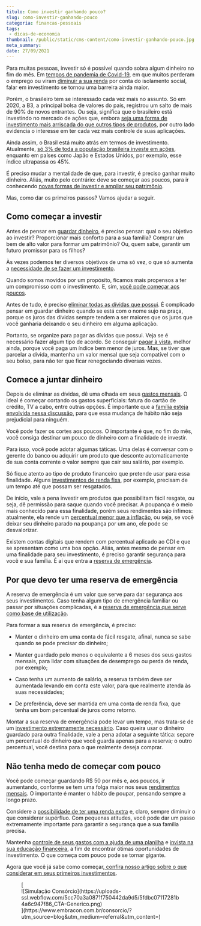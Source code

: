 ```yaml
---
titulo: Como investir ganhando pouco?
slug: como-investir-ganhando-pouco
categoria: financas-pessoais
tags:
 - dicas-de-economia
thumbnail: /public/static/cms-content/como-investir-ganhando-pouco.jpg
meta_summary: 
date: 27/09/2021
---
```

Para muitas pessoas, investir só é possível quando sobra algum dinheiro no fim do mês. Em [tempos de pandemia de Covid-19](https://www.embracon.com.br/blog/entenda-a-importancia-do-planejamento-financeiro-em-tempos-de-pandemia), em que muitos perderam o emprego ou viram [diminuir a sua renda](https://www.embracon.com.br/blog/perda-de-renda-como-lidar) por conta do isolamento social, falar em investimento se tornou uma barreira ainda maior.

Porém, o brasileiro tem se interessado cada vez mais no assunto. Só em 2020, a B3, a principal bolsa de valores do país, registrou um salto de mais de 90% de novos entrantes. Ou seja, significa que o brasileiro está investindo no mercado de ações que, embora [seja uma forma de investimento mais arriscada do que outros tipos de produtos](https://www.embracon.com.br/blog/investimentos-alto-risco-vale-a-pena), por outro lado evidencia o interesse em ter cada vez mais controle de suas aplicações.

Ainda assim, o Brasil está muito atrás em termos de investimento. Atualmente, [só 3% de toda a população brasileira investe em ações](https://valorinveste.globo.com/mercados/renda-variavel/bolsas-e-indices/noticia/2021/01/15/apenas-3percent-dos-brasileiros-investiram-em-acoes-em-2020-e-media-aplicada-caiu-31percent.ghtml), enquanto em países como Japão e Estados Unidos, por exemplo, esse índice ultrapassa os 45%.

É preciso mudar a mentalidade de que, para investir, é preciso ganhar muito dinheiro. Aliás, muito pelo contrário: deve se começar aos poucos, para ir conhecendo [novas formas de investir e ampliar seu patrimônio](https://www.embracon.com.br/blog/e-possivel-aumentar-o-patrimonio-saiba-aqui).

Mas, como dar os primeiros passos? Vamos ajudar a seguir.

Como começar a investir 
------------------------

Antes de pensar em [guardar dinheiro](https://www.embracon.com.br/blog/guardar-poupar-ou-investir-qual-a-diferenca-entre-os-termos), é preciso pensar: qual o seu objetivo ao investir? Proporcionar mais conforto para a sua família? Comprar um bem de alto valor para formar um patrimônio? Ou, quem sabe, garantir um futuro promissor para os filhos?

Às vezes podemos ter diversos objetivos de uma só vez, o que só aumenta a [necessidade de se fazer um investimento](https://www.embracon.com.br/blog/8-motivos-que-comprovam-que-consorcio-e-investimento).

Quando somos movidos por um propósito, ficamos mais propensos a ter um compromisso com o investimento. E, sim, [você pode começar aos poucos](https://www.embracon.com.br/blog/qual-o-melhor-investimento-para-r-50-r-500-ou-r-5000).

Antes de tudo, é preciso [eliminar todas as dívidas que possui](https://www.embracon.com.br/blog/saiba-o-que-fazer-para-limpar-o-nome). É complicado pensar em guardar dinheiro quando se está com o nome sujo na praça, porque os juros das dívidas sempre tendem a ser maiores que os juros que você ganharia deixando o seu dinheiro em alguma aplicação.

Portanto, se organize para pagar as dívidas que possui. Veja se é necessário fazer algum tipo de acordo. Se conseguir [pagar à vista](https://www.embracon.com.br/blog/saiba-quais-sao-os-pontos-positivos-e-negativos-de-pagar-a-vista-e-parcelado), melhor ainda, porque você paga um índice bem menor de juros. Mas, se tiver que parcelar a dívida, mantenha um valor mensal que seja compatível com o seu bolso, para não ter que ficar renegociando diversas vezes.

Comece a juntar dinheiro 
-------------------------

Depois de eliminar as dívidas, dê uma olhada em seus [gastos mensais](https://www.embracon.com.br/blog/como-identificar-e-eliminar-gastos-desnecessarios). O ideal é começar cortando os gastos superficiais: fatura do cartão de crédito, TV a cabo, entre outras opções. É importante que a [família esteja envolvida nessa discussão](https://www.embracon.com.br/blog/envolva-seus-filhos-nas-financas-da-familia), para que essa mudança de hábito não seja prejudicial para ninguém.

Você pode fazer os cortes aos poucos. O importante é que, no fim do mês, você consiga destinar um pouco de dinheiro com a finalidade de investir.

Para isso, você pode adotar algumas táticas. Uma delas é conversar com o gerente do banco ou adquirir um produto que desconte automaticamente de sua conta corrente o valor sempre que cair seu salário, por exemplo.

Só fique atento ao tipo de produto financeiro que pretende usar para essa finalidade. Alguns [investimentos de renda fixa](https://www.embracon.com.br/blog/vale-a-pena-guardar-dinheiro-na-poupanca), por exemplo, precisam de um tempo até que possam ser resgatados.

De início, vale a pena investir em produtos que possibilitam fácil resgate, ou seja, dê permissão para saque quando você precisar. A poupança é o meio mais conhecido para essa finalidade, porém seus rendimentos são ínfimos: atualmente, ela rende um [percentual menor que a inflação](https://www.embracon.com.br/blog/entenda-a-importancia-da-taxa-selic-e-da-inflacao), ou seja, se você deixar seu dinheiro parado na poupança por um ano, ele pode se desvalorizar.

Existem contas digitais que rendem com percentual aplicado ao CDI e que se apresentam como uma boa opção. Aliás, antes mesmo de pensar em uma finalidade para seu investimento, é preciso garantir segurança para você e sua família. É aí que entra a [reserva de emergência](https://www.embracon.com.br/blog/por-que-e-importante-ter-uma-reserva-de-emergencia).

Por que devo ter uma reserva de emergência 
-------------------------------------------

A reserva de emergência é um valor que serve para dar segurança aos seus investimentos. Caso tenha algum tipo de emergência familiar ou passar por situações complicadas, é a [reserva de emergência que serve como base de utilização](https://www.embracon.com.br/blog/como-fazer-uma-reserva-de-emergencia).

Para formar a sua reserva de emergência, é preciso:

- Manter o dinheiro em uma conta de fácil resgate, afinal, nunca se sabe quando se pode precisar do dinheiro;
- Manter guardado pelo menos o equivalente a 6 meses dos seus gastos mensais, para lidar com situações de desemprego ou perda de renda, por exemplo;
- Caso tenha um aumento de salário, a reserva também deve ser aumentada levando em conta este valor, para que realmente atenda às suas necessidades;

- De preferência, deve ser mantida em uma conta de renda fixa, que tenha um bom percentual de juros como retorno.

Montar a sua reserva de emergência pode levar um tempo, mas trata-se de um [investimento extremamente necessário](https://www.embracon.com.br/blog/entenda-como-comecar-a-investir-mesmo-com-pouco-dinheiro). Caso queira usar o dinheiro guardado para outra finalidade, vale a pena adotar a seguinte tática: separe um percentual do dinheiro que você guarda apenas para a reserva; o outro percentual, você destina para o que realmente deseja comprar.

Não tenha medo de começar com pouco 
------------------------------------

Você pode começar guardando R$ 50 por mês e, aos poucos, ir aumentando, conforme se tem uma folga maior nos seus [rendimentos mensais](https://www.embracon.com.br/blog/quanto-da-minha-renda-posso-investir). O importante é manter o hábito de poupar, pensando sempre a longo prazo.

Considere a [possibilidade de ter uma renda extra](https://www.embracon.com.br/blog/7-dicas-de-como-conseguir-uma-renda-extra) e, claro, sempre diminuir o que considerar supérfluo. Com pequenas atitudes, você pode dar um passo extremamente importante para garantir a segurança que a sua família precisa.

Mantenha [controle de seus gastos com a ajuda de uma planilha](https://www.embracon.com.br/blog/como-criar-uma-planilha-de-planejamento-financeiro) e [invista na sua educação financeira](https://www.embracon.com.br/blog/como-ensinar-educacao-financeira-aos-filhos), a fim de encontrar ótimas oportunidades de investimento. O que começa com pouco pode se tornar gigante.

Agora que você já sabe como começar,[ confira nosso artigo sobre o que considerar em seus primeiros investimentos](https://www.embracon.com.br/blog/conheca-4-opcoes-para-quem-quer-comecar-a-investir).

<figure class="w-richtext-figure-type-image w-richtext-align-center">[<div>![Simulação Consórcio](https://uploads-ssl.webflow.com/5cc70a3a0871f750442da9d5/5fdbc07117281b4a6c947f86_CTA-Generico.png)</div>](https://www.embracon.com.br/consorcio/?utm_source=blog&utm_medium=referral&utm_content=)</figure>
